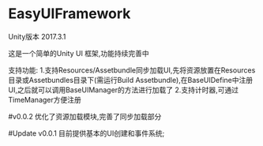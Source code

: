 # EasyUIFramework

Unity版本 2017.3.1

这是一个简单的Unity UI 框架,功能持续完善中

支持功能:
    1.支持Resources/Assetbundle同步加载UI,先将资源放置在Resources目录或Assetbundles目录下(需运行Build Assetbundle),在BaseUIDefine中注册UI,之后就可以调用BaseUIManager的方法进行加载了
    2.支持计时器,可通过TimeManager方便注册

#v0.0.2
优化了资源加载模块,完善了同步加载部分

#Update v0.0.1
目前提供基本的UI创建和事件系统;